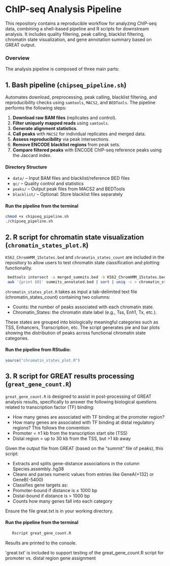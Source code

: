 # ChIP-seq Analysis Pipeline
This repository contains a reproducible workflow for analyzing ChIP-seq data, combining a shell-based pipeline and R scripts for downstream analysis. It includes quality filtering, peak calling, blacklist filtering, chromatin state visualization, and gene annotation summary based on GREAT output. 

### Overview
The analysis pipeline is composed of three main parts:
## 1. **Bash pipeline (`chipseq_pipeline.sh`)**  
   Automates download, preprocessing, peak calling, blacklist filtering, and reproducibility checks using `samtools`, `MACS2`, and `BEDTools`.
  The pipeline performs the following steps:
  1. **Download raw BAM files** (replicates and control).
  2. **Filter uniquely mapped reads** using `samtools`.
  3. **Generate alignment statistics**.
  4. **Call peaks** with `MACS2` for individual replicates and merged data.
  5. **Assess reproducibility** via peak intersections.
  6. **Remove ENCODE blacklist regions** from peak sets.
  7. **Compare filtered peaks** with ENCODE ChIP-seq reference peaks using the Jaccard index.

   #### Directory Structure
   - `data/` – Input BAM files and blacklist/reference BED files
   - `qc/` – Quality control and statistics
   - `peaks/` – Output peak files from MACS2 and BEDTools
   - `blacklist/` – Optional: Store blacklist files separately
    
   #### Run the pipeline from the terminal
   ```bash
   chmod +x chipseq_pipeline.sh
   ./chipseq_pipeline.sh
   ```

## 2. **R script for chromatin state visualization (`chromatin_states_plot.R`)**
   `K562_ChromHMM_15states.bed` and `chromatin_states_count` are included in the repository to allow users to test chromatin state classification and plotting functionality.
   
   ```bash
    bedtools intersect -a merged_summits.bed -b K562_ChromHMM_15states.bed -wa -wb > summits_annotated.bed 
    awk '{print $9}' summits_annotated.bed | sort | uniq -c > chromatin_states_count
   ```
   
   `chromatin_states_plot.R` takes as input a tab-delimited text file (chromatin_states_count) containing two columns:
   - Counts: the number of peaks associated with each chromatin state.
   - Chromatin_States: the chromatin state label (e.g., Tss, Enh1, Tx, etc.).

These states are grouped into biologically meaningful categories such as TSS, Enhancers, Transcription, etc.
The script generates pie and bar plots showing the distribution of peaks across functional chromatin state categories.
   #### Run the pipeline from RStudio:
   ```r
   source("chromatin_states_plot.R")
   ```
## 3. **R script for GREAT results processing (`great_gene_count.R`)**  
   `great_gene_count.R` is designed to assist in post-processing of GREAT analysis results, specifically to answer the following biological questions related to transcription factor (TF) binding:

  - How many genes are associated with TF binding at the promoter region?
  - How many genes are associated with TF binding at distal regulatory regions?
This follows the convention:
  - Promoter = ±1 kb from the transcription start site (TSS)
  - Distal region = up to 30 kb from the TSS, but >1 kb away
  
  Given the output file from GREAT (based on the “summit” file of peaks), this script:
  - Extracts and splits gene-distance associations in the column Species.assembly..hg38
  - Cleans and parses numeric values from entries like GeneA(+132) or GeneB(-5400)
  - Classifies gene targets as:
  - Promoter-bound if distance is ≤ 1000 bp
  - Distal-bound if distance is > 1000 bp
  - Counts how many genes fall into each category
  
  Ensure the file great.txt is in your working directory.
  #### Run the pipeline from the terminal
  ```bash
     Rscript great_gene_count.R
  ```
  Results are printed to the console. 
  
  'great.txt' is included to support testing of the great_gene_count.R script for promoter vs. distal region gene assignment
